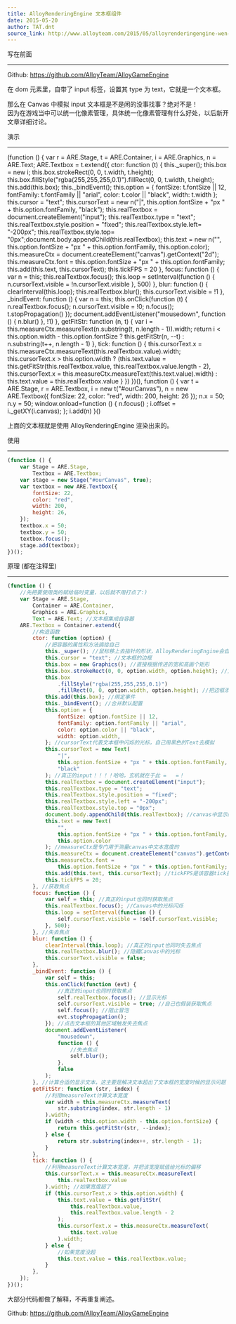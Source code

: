 ```yaml
---
title: AlloyRenderingEngine 文本框组件
date: 2015-05-20
author: TAT.dnt
source_link: http://www.alloyteam.com/2015/05/alloyrenderingengine-wen-ben-kuang-zu-jian/
---
```


<!-- {% raw %} - for jekyll -->

写在前面  

* * *

Github: <https://github.com/AlloyTeam/AlloyGameEngine>

在 dom 元素里，自带了 input 标签，设置其 type 为 text，它就是一个文本框。

那么在 Canvas 中模拟 input 文本框是不是闲的没事找事？绝对不是！  
因为在游戏当中可以统一化像素管理，具体统一化像素管理有什么好处，以后新开文章详细讨论。

演示  

* * *

(function () { var r = ARE.Stage, t = ARE.Container, i = ARE.Graphics, n = ARE.Text; ARE.Textbox = t.extend({ ctor: function (t) { this.\_super(); this.box = new i; this.box.strokeRect(0, 0, t.width, t.height); this.box.fillStyle("rgba(255,255,255,0.1)").fillRect(0, 0, t.width, t.height); this.add(this.box); this.\_bindEvent(); this.option = { fontSize: t.fontSize || 12, fontFamily: t.fontFamily || "arial", color: t.color || "black", width: t.width }; this.cursor = "text"; this.cursorText = new n("|", this.option.fontSize + "px " + this.option.fontFamily, "black"); this.realTextbox = document.createElement("input"); this.realTextbox.type = "text"; this.realTextbox.style.position = "fixed"; this.realTextbox.style.left= "-200px"; this.realTextbox.style.top= "0px";document.body.appendChild(this.realTextbox); this.text = new n("", this.option.fontSize + "px " + this.option.fontFamily, this.option.color); this.measureCtx = document.createElement("canvas").getContext("2d"); this.measureCtx.font = this.option.fontSize + "px " + this.option.fontFamily; this.add(this.text, this.cursorText); this.tickFPS = 20 }, focus: function () { var n = this; this.realTextbox.focus(); this.loop = setInterval(function () { n.cursorText.visible = !n.cursorText.visible }, 500) }, blur: function () { clearInterval(this.loop); this.realTextbox.blur(); this.cursorText.visible = !1 }, \_bindEvent: function () { var n = this; this.onClick(function (t) { n.realTextbox.focus(); n.cursorText.visible = !0; n.focus(); t.stopPropagation() }); document.addEventListener("mousedown", function () { n.blur() }, !1) }, getFitStr: function (n, t) { var i = this.measureCtx.measureText(n.substring(t, n.length - 1)).width; return i &lt; this.option.width - this.option.fontSize ? this.getFitStr(n, --t) : n.substring(t++, n.length - 1) }, tick: function () { this.cursorText.x = this.measureCtx.measureText(this.realTextbox.value).width; this.cursorText.x > this.option.width ? (this.text.value = this.getFitStr(this.realTextbox.value, this.realTextbox.value.length - 2), this.cursorText.x = this.measureCtx.measureText(this.text.value).width) : this.text.value = this.realTextbox.value } }) })(), function () { var t = ARE.Stage, r = ARE.Textbox, i = new t("#ourCanvas"), n = new ARE.Textbox({ fontSize: 22, color: "red", width: 200, height: 26 }); n.x = 50; n.y = 50; window.onload=function () { n.focus() ; i.offset = i.\_getXY(i.canvas); }; i.add(n) }()

上面的文本框就是使用 AlloyRenderingEngine 渲染出来的。

使用  

* * *

```javascript
(function () {
    var Stage = ARE.Stage,
        Textbox = ARE.Textbox;
    var stage = new Stage("#ourCanvas", true);
    var textbox = new ARE.Textbox({
        fontSize: 22,
        color: "red",
        width: 200,
        height: 26,
    });
    textbox.x = 50;
    textbox.y = 50;
    textbox.focus();
    stage.add(textbox);
})();
```

原理 (都在注释里)  

* * *

```javascript
(function () {
    //先把要使用类的赋给临时变量，以后就不用打点了:)
    var Stage = ARE.Stage,
        Container = ARE.Container,
        Graphics = ARE.Graphics,
        Text = ARE.Text; //文本框集成自容器
    ARE.Textbox = Container.extend({
        //构造函数
        ctor: function (option) {
            //把容器的属性和方法搞给自己
            this._super(); //鼠标移上去指针的形状，AlloyRenderingEngine会自动帮你显示鼠标移上去时候的形状
            this.cursor = "text"; //文本框的边框
            this.box = new Graphics(); //直接根据传进的宽和高画个矩形
            this.box.strokeRect(0, 0, option.width, option.height); //文本框的背景，这里接近透明，为什么要设置背景是因为鼠标一上去要触发一个事件， //而AlloyRenderingEngine的默认触发是像素级别， //会根据getImageData得到该点的rgba的a是否为0去判断是否触发事件 //所以铺一个接近透明的背景 //主要是为了触发的事件是：鼠标移到文本框上面，鼠标形状要变成cursor:text
            this.box
                .fillStyle("rgba(255,255,255,0.1)")
                .fillRect(0, 0, option.width, option.height); //把边框添加到自身（因为自身就是容器，继承自Container，所以有了add方法）
            this.add(this.box); //绑定事件
            this._bindEvent(); //合并默认配置
            this.option = {
                fontSize: option.fontSize || 12,
                fontFamily: option.fontFamily || "arial",
                color: option.color || "black",
                width: option.width,
            }; //cursorText代表文本框中闪烁的光标，自己用黑色的Text去模拟
            this.cursorText = new Text(
                "|",
                this.option.fontSize + "px " + this.option.fontFamily,
                "black"
            ); //真正的input！！！！哈哈，玄机就在于此 =   =！
            this.realTextbox = document.createElement("input");
            this.realTextbox.type = "text";
            this.realTextbox.style.position = "fixed";
            this.realTextbox.style.left = "-200px";
            this.realTextbox.style.top = "0px";
            document.body.appendChild(this.realTextbox); //canvas中显示的文本
            this.text = new Text(
                "",
                this.option.fontSize + "px " + this.option.fontFamily,
                this.option.color
            ); //measureCtx是专门用于测量canvas中文本宽度的
            this.measureCtx = document.createElement("canvas").getContext("2d");
            this.measureCtx.font =
                this.option.fontSize + "px " + this.option.fontFamily;
            this.add(this.text, this.cursorText); //tickFPS是该容器tick执行的频率，AlloyRenderingEngine会自动帮你执行tick方法
            this.tickFPS = 20;
        }, //获取焦点
        focus: function () {
            var self = this; //真正的input也同时获取焦点
            this.realTextbox.focus(); //Canvas中的光标闪烁
            this.loop = setInterval(function () {
                self.cursorText.visible = !self.cursorText.visible;
            }, 500);
        }, //失去焦点
        blur: function () {
            clearInterval(this.loop); //真正的input也同时失去焦点
            this.realTextbox.blur(); //隐藏Canvas中的光标
            this.cursorText.visible = false;
        },
        _bindEvent: function () {
            var self = this;
            this.onClick(function (evt) {
                //真正的input也同时获取焦点
                self.realTextbox.focus(); //显示光标
                self.cursorText.visible = true; //自己也假装获取焦点
                self.focus(); //阻止冒泡
                evt.stopPropagation();
            }); //点击文本框的其他区域触发失去焦点
            document.addEventListener(
                "mousedown",
                function () {
                    //失去焦点
                    self.blur();
                },
                false
            );
        }, //计算合适的显示文本，这主要是解决文本超出了文本框的宽度时候的显示问题
        getFitStr: function (str, index) {
            //利用measureText计算文本宽度
            var width = this.measureCtx.measureText(
                str.substring(index, str.length - 1)
            ).width;
            if (width < this.option.width - this.option.fontSize) {
                return this.getFitStr(str, --index);
            } else {
                return str.substring(index++, str.length - 1);
            }
        },
        tick: function () {
            //利用measureText计算文本宽度，并把该宽度赋值给光标的偏移
            this.cursorText.x = this.measureCtx.measureText(
                this.realTextbox.value
            ).width; //如果宽度超了
            if (this.cursorText.x > this.option.width) {
                this.text.value = this.getFitStr(
                    this.realTextbox.value,
                    this.realTextbox.value.length - 2
                );
                this.cursorText.x = this.measureCtx.measureText(
                    this.text.value
                ).width;
            } else {
                //如果宽度没超
                this.text.value = this.realTextbox.value;
            }
        },
    });
})();
```

大部分代码都做了解释，不再重复阐述。

Github: <https://github.com/AlloyTeam/AlloyGameEngine>

<!-- {% endraw %} - for jekyll -->